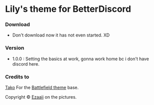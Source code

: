 # Lily's theme for BetterDiscord

### Download
* Don't download now it has not even started. XD

### Version
 * 1.0.0 : Setting the basics at work, gonna work home bc i don't have discord here.

### Credits to
[Tako](https://github.com/takosthings/battlefield) For the [Battlefield theme](https://github.com/takosthings/battlefield) base.

Copyright © [Ezaaii](https://www.facebook.com/ezouille) on the pictures.
